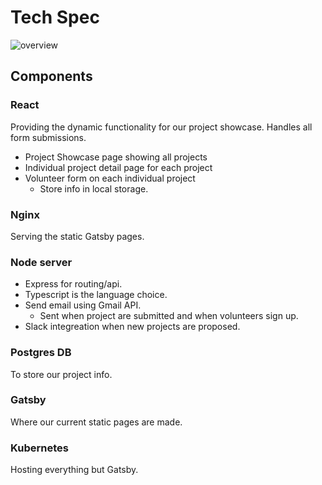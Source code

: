 # Tech Spec
![overview](https://i.imgur.com/hbz9N5L.png)

## Components

### React
Providing the dynamic functionality for our project showcase.
Handles all form submissions.
* Project Showcase page showing all projects
* Individual project detail page for each project
* Volunteer form on each individual project
  - Store info in local storage.

### Nginx
Serving the static Gatsby pages.

### Node server
* Express for routing/api.
* Typescript is the language choice.
* Send email using Gmail API.
  - Sent when project are submitted and when volunteers sign up.
* Slack integreation when new projects are proposed.

### Postgres DB
To store our project info.

### Gatsby
Where our current static pages are made.

### Kubernetes
Hosting everything but Gatsby.
